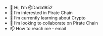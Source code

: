 - 👋 Hi, I’m @Darla1952
- 👀 I’m interested in Pirate Chain
- 🌱 I’m currently learning about Crypto
- 💞️ I’m looking to collaborate on Pirate Chain
- 📫 How to reach me  - email

<!---
Darla1952/Darla1952 is a ✨ special ✨ repository because its `README.md` (this file) appears on your GitHub profile.
You can click the Preview link to take a look at your changes.
--->
